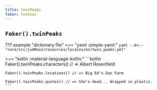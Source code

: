 ```yaml
---
title: twinPeaks
faker: tvshows
---
```


## `Faker().twinPeaks`

??? example "dictionary file"
    === "yaml :simple-yaml:"
        ```yaml
        --8<-- "core/src/jvmMain/resources/locales/en/twin_peaks.yml"
        ```

=== "kotlin :material-language-kotlin:"
    ```kotlin
    Faker().twinPeaks.characters() // => Albert Rosenfield

    Faker().twinPeaks.locations() // => Big Ed's Gas Farm

    Faker().twinPeaks.quotes() // => She's dead... Wrapped in plastic.
    ```
